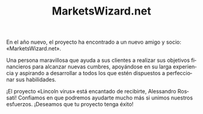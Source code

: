 ﻿---
layout: post

title: MarketsWizard.net
meta: MarketsWizard
cover_img: 2018.01.18/marketswizard_net.png
cover_fit: contain

category: news

lang: es
ref: marketswizard_net_news_1
---

En el año nuevo, el proyecto ha encontrado a un nuevo amigo y socio: «MarketsWizard.net».

Una persona maravillosa que ayuda a sus clientes a realizar sus objetivos financieros para alcanzar nuevas cumbres, apoyándose en su larga experiencia y aspirando a desarrollar a todos los que estén dispuestos a perfeccionar sus habilidades.

¡El proyecto «Lincoln virus» está encantado de recibirte, Alessandro Rossati!
Confiamos en que podremos ayudarte mucho más si unimos nuestros esfuerzos.
¡Deseamos que tu proyecto tenga éxito!
